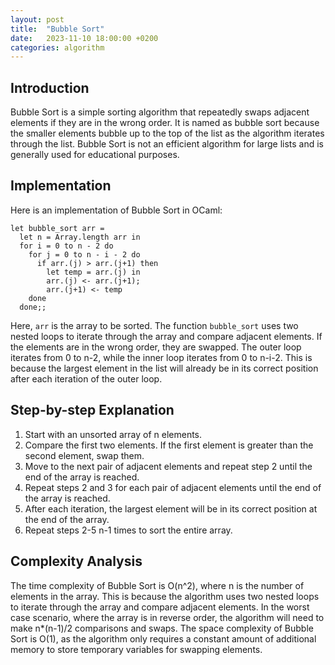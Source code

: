 ```yaml
---
layout: post
title:  "Bubble Sort"
date:   2023-11-10 18:00:00 +0200
categories: algorithm
---
```


## Introduction  
Bubble Sort is a simple sorting algorithm that repeatedly swaps adjacent elements if they are in the wrong order. It is named as bubble sort because the smaller elements bubble up to the top of the list as the algorithm iterates through the list. Bubble Sort is not an efficient algorithm for large lists and is generally used for educational purposes.  
   
## Implementation  
Here is an implementation of Bubble Sort in OCaml:  
   
```  
let bubble_sort arr =  
  let n = Array.length arr in  
  for i = 0 to n - 2 do  
    for j = 0 to n - i - 2 do  
      if arr.(j) > arr.(j+1) then  
        let temp = arr.(j) in  
        arr.(j) <- arr.(j+1);  
        arr.(j+1) <- temp  
    done  
  done;;  
```  
   
Here, `arr` is the array to be sorted. The function `bubble_sort` uses two nested loops to iterate through the array and compare adjacent elements. If the elements are in the wrong order, they are swapped. The outer loop iterates from 0 to n-2, while the inner loop iterates from 0 to n-i-2. This is because the largest element in the list will already be in its correct position after each iteration of the outer loop.  
   
## Step-by-step Explanation  
1. Start with an unsorted array of n elements.  
2. Compare the first two elements. If the first element is greater than the second element, swap them.  
3. Move to the next pair of adjacent elements and repeat step 2 until the end of the array is reached.  
4. Repeat steps 2 and 3 for each pair of adjacent elements until the end of the array is reached.  
5. After each iteration, the largest element will be in its correct position at the end of the array.  
6. Repeat steps 2-5 n-1 times to sort the entire array.  
   
## Complexity Analysis  
The time complexity of Bubble Sort is O(n^2), where n is the number of elements in the array. This is because the algorithm uses two nested loops to iterate through the array and compare adjacent elements. In the worst case scenario, where the array is in reverse order, the algorithm will need to make n*(n-1)/2 comparisons and swaps. The space complexity of Bubble Sort is O(1), as the algorithm only requires a constant amount of additional memory to store temporary variables for swapping elements.